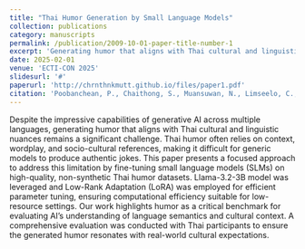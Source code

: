 ```yaml
---
title: "Thai Humor Generation by Small Language Models"
collection: publications
category: manuscripts
permalink: /publication/2009-10-01-paper-title-number-1
excerpt: 'Generating humor that aligns with Thai cultural and linguistic nuances is challenging for generative AI. This paper addresses this by fine-tuning small language models (SLMs) on high-quality, non-synthetic Thai humor datasets. The Llama-3.2-3B model and Low-Rank Adaptation (LoRA) were used for efficient parameter tuning. A comprehensive evaluation with Thai participants ensured the generated humor resonated with cultural expectations.'
date: 2025-02-01
venue: 'ECTI-CON 2025'
slidesurl: '#'
paperurl: 'http://chrnthnkmutt.github.io/files/paper1.pdf'
citation: 'Poobanchean, P., Chaithong, S., Muansuwan, N., Limseelo, C., Sirinaovakul, B., & Suwannahong, K. (2025). Thai Humor Generation by Small Language Models. King Mongkut’s University of Technology Thonburi.'
---
```


Despite the impressive capabilities of generative AI across multiple languages, generating humor that aligns with Thai cultural and linguistic nuances remains a significant challenge. Thai humor often relies on context, wordplay, and socio-cultural references, making it difficult for generic models to produce authentic jokes. This paper presents a focused approach to address this limitation by fine-tuning small language models (SLMs) on high-quality, non-synthetic Thai humor datasets. Llama-3.2-3B model was leveraged and Low-Rank Adaptation (LoRA) was employed for efficient parameter tuning, ensuring computational efficiency suitable for low-resource settings. Our work highlights humor as a critical benchmark for evaluating AI’s understanding of language semantics and cultural context. A comprehensive evaluation was conducted with Thai participants to ensure the generated humor resonates with real-world cultural expectations. 